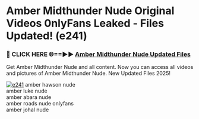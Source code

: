 # Amber Midthunder Nude Original Videos 0nlyFans Leaked - Files Updated! (e241)

<h3>🔴 CLICK HERE 🌐==►► <a href="https://tinyurl.com/52m3yx9h" rel="nofollow">Amber Midthunder Nude Updated Files</a></h3>

Get Amber Midthunder Nude and all content. Now you can access all videos and pictures of Amber Midthunder Nude. New Updated Files 2025!

[![e241](https://i.imgur.com/TnHtlc8.gif)](https://tinyurl.com/52m3yx9h)
amber hawson nude<br>
amber luke nude<br>
amber abara nude<br>
amber roads nude onlyfans<br>
amber johal nude